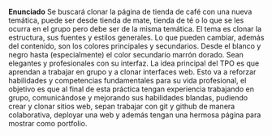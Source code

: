 **Enunciado**
Se buscará clonar la página de tienda de café con una nueva temática, puede ser desde tienda de mate, tienda de té o lo que se les ocurra en el grupo pero debe ser de la misma temática. El tema es clonar la estructura, sus fuentes y estilos generales. Lo que pueden cambiar, además del contenido, son los colores principales y secundarios. Desde el blanco y negro hasta (especialmente) el color secundario marrón dorado. Sean elegantes y profesionales con su interfaz. La idea principal del TPO es que aprendan a trabajar en grupo y a clonar interfaces web. Esto va a reforzar habilidades y competencias fundamentales para su vida profesional, el objetivo es que al final de esta práctica tengan experiencia trabajando en grupo, comunicándose y mejorando sus habilidades blandas, pudiendo crear y clonar sitios web, sepan trabajar con git y github de manera colaborativa, deployar una web y además tengan una hermosa página para mostrar como portfolio.
